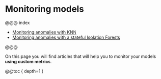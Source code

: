 # Monitoring models

@@@ index

* [Monitoring anomalies with KNN](knn_anomaly_detection.md)
* [Monitoring anomalies with a stateful Isolation Forests](isolation_forest_anomaly_detection.md)

@@@

On this page you will find articles that will help you to monitor your models **using custom metrics**.

@@toc { depth=1 }
